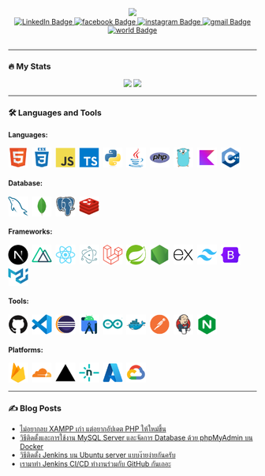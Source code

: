 <div id="header" align="center">
  <img src="https://media2.giphy.com/media/v1.Y2lkPTc5MGI3NjExZnY5bWc3cXpxaWRtYWtqMzVtanF0OGpxbWt4Znp6Zm0xNHB3dzJ3aiZlcD12MV9pbnRlcm5hbF9naWZfYnlfaWQmY3Q9cw/smGCEo5zsAXtK4bqAT/giphy.webp" width="100"/>
</div>


<div id="badges" align="center">
  <a href="https://www.linkedin.com/in/supphitan-paksawad-763a00303/" target="_blank">
    <img src="https://img.shields.io/badge/LinkedIn-blue?style=for-the-badge&logo=linkedin&logoColor=white" alt="LinkedIn Badge"/>
  </a>
  <a href="https://www.facebook.com/Ohmmy.2001" target="_blank">
    <img src="https://img.shields.io/badge/Facebook-blue?style=for-the-badge&logo=facebook&logoColor=white" alt="facebook Badge"/>
  </a>
  <a href="https://www.instagram.com/supergoodmorningohmmy/" target="_blank">
    <img src="https://img.shields.io/static/v1?message=Instagram&logo=instagram&label=&color=E4405F&logoColor=white&labelColor=&style=for-the-badge" alt="instagram Badge"/>
  </a>
  <a href="mailto:supphitan.p@kkumail.com.com" target="_blank">
    <img src="https://img.shields.io/badge/Gmail-red?style=for-the-badge&logo=gmail&logoColor=white" alt="gmail Badge"/>
  </a>
  <a href="https://osp101.dev" target="_blank">
    <img src="https://img.shields.io/badge/Website-green?style=for-the-badge&logo=world&logoColor=white" alt="world Badge"/>
  </a>
</div>

<div align="center">
  <img src="https://komarev.com/ghpvc/?username=OSP101&style=flat-square&color=blue" alt=""/>
</div>

---

### :fire: My Stats

<div align="center">
  <img src="https://github-readme-stats.vercel.app/api/top-langs/?username=OSP101&layout=compact&theme=dark&hide_border=true&card_width=370" style="max-width: 100%; width: 370px;"/>
  <img src="https://github-readme-stats.vercel.app/api?username=OSP101&theme=dark&show_icons=true&hide_border=true&card_width=370" style="max-width: 100%; width: 370px;"/>
</div>

---

### :hammer_and_wrench: Languages and Tools

<div>
  
  #### Languages:
  
  <img src="https://github.com/devicons/devicon/blob/master/icons/html5/html5-original.svg" title="HTML5" alt="HTML" width="40" height="40"/>&nbsp;
  <img src="https://github.com/devicons/devicon/blob/master/icons/css3/css3-plain-wordmark.svg"  title="CSS3" alt="CSS" width="40" height="40"/>&nbsp;
  <img src="https://github.com/devicons/devicon/blob/master/icons/javascript/javascript-original.svg" title="JavaScript" alt="JavaScript" width="40" height="40"/>&nbsp;
  <img src="https://github.com/devicons/devicon/blob/master/icons/typescript/typescript-original.svg" title="TypeScript" alt="TypeScript" width="40" height="40"/>&nbsp;
  <img src="https://github.com/devicons/devicon/blob/master/icons/python/python-original.svg" title="Python" alt="Python" width="40" height="40"/>&nbsp;
  <img src="https://github.com/devicons/devicon/blob/master/icons/java/java-original.svg" title="Java" alt="Java" width="40" height="40"/>&nbsp;
  <img src="https://github.com/devicons/devicon/blob/master/icons/php/php-original.svg" title="PHP" alt="PHP" width="40" height="40"/>&nbsp;
  <img src="https://github.com/devicons/devicon/blob/master/icons/go/go-original.svg" title="GO" alt="GO" width="40" height="40"/>&nbsp;
  <img src="https://github.com/devicons/devicon/blob/master/icons/kotlin/kotlin-original.svg" title="kotlin" alt="kotlin" width="40" height="40"/>&nbsp;
  <img src="https://github.com/devicons/devicon/blob/master/icons/cplusplus/cplusplus-original.svg" title="cplusplus" alt="cplusplus" width="40" height="40"/>&nbsp;
  
  #### Database:
  <img src="https://github.com/devicons/devicon/blob/master/icons/mysql/mysql-original.svg" title="mysql" alt="mysql" width="40" height="40"/>&nbsp;
  <img src="https://github.com/devicons/devicon/blob/master/icons/mongodb/mongodb-original.svg" title="mongodb" alt="mongodb" width="40" height="40"/>&nbsp;
  <img src="https://github.com/devicons/devicon/blob/master/icons/postgresql/postgresql-original.svg" title="postgresql" alt="postgresql" width="40" height="40"/>&nbsp;
  <img src="https://github.com/devicons/devicon/blob/master/icons/redis/redis-original.svg" title="redis" alt="redis" width="40" height="40"/>&nbsp;

  
  #### Frameworks:
  <img src="https://github.com/devicons/devicon/blob/master/icons/nextjs/nextjs-original.svg" title="NextJS" alt="NextJS" width="40" height="40"/>&nbsp;
  <img src="https://github.com/devicons/devicon/blob/master/icons/nuxtjs/nuxtjs-original.svg" title="NuxtJS" alt="NuxtJS" width="40" height="40"/>&nbsp;
  <img src="https://github.com/devicons/devicon/blob/master/icons/react/react-original.svg" title="React" alt="React" width="40" height="40"/>&nbsp;
  <img src="https://github.com/devicons/devicon/blob/master/icons/electron/electron-original.svg" title="electron" alt="electron" width="40" height="40"/>&nbsp;
  <img src="https://github.com/devicons/devicon/blob/master/icons/laravel/laravel-original.svg" title="Laravel" alt="Laravel" width="40" height="40"/>&nbsp;
  <img src="https://github.com/devicons/devicon/blob/master/icons/spring/spring-original.svg" title="Spring" alt="Spring" width="40" height="40"/>&nbsp;
  <img src="https://github.com/devicons/devicon/blob/master/icons/nodejs/nodejs-original.svg" title="NodeJS" alt="NodeJS" width="40" height="40"/>&nbsp;
  <img src="https://github.com/devicons/devicon/blob/master/icons/express/express-original.svg" title="ExpressJS" alt="ExpressJS" width="40" height="40"/>&nbsp;
  <img src="https://github.com/devicons/devicon/blob/master/icons/tailwindcss/tailwindcss-original.svg" title="tailwindcss" alt="tailwindcss" width="40" height="40"/>&nbsp;
  <img src="https://github.com/devicons/devicon/blob/master/icons/bootstrap/bootstrap-original.svg" title="bootstrap" alt="bootstrap" width="40" height="40"/>&nbsp;
  <img src="https://github.com/devicons/devicon/blob/master/icons/materialui/materialui-original.svg" title="materialui" alt="materialui" width="40" height="40"/>&nbsp;
  
  #### Tools:
  <img src="https://github.com/devicons/devicon/blob/master/icons/github/github-original.svg" title="github" alt="github" width="40" height="40"/>&nbsp;
  <img src="https://github.com/devicons/devicon/blob/master/icons/vscode/vscode-original.svg" title="vscode" alt="vscode" width="40" height="40"/>&nbsp;
  <img src="https://github.com/devicons/devicon/blob/master/icons/eclipse/eclipse-original.svg" title="eclipse" alt="eclipse" width="40" height="40"/>&nbsp;
  <img src="https://github.com/devicons/devicon/blob/master/icons/androidstudio/androidstudio-original.svg" title="androidstudio" alt="androidstudio" width="40" height="40"/>&nbsp;
  <img src="https://github.com/devicons/devicon/blob/master/icons/arduino/arduino-original.svg" title="arduino" alt="arduino" width="40" height="40"/>&nbsp;
  <img src="https://github.com/devicons/devicon/blob/master/icons/docker/docker-original.svg" title="docker" alt="docker" width="40" height="40"/>&nbsp;
  <img src="https://github.com/devicons/devicon/blob/master/icons/postman/postman-original.svg" title="postman" alt="postman" width="40" height="40"/>&nbsp;
  <img src="https://github.com/devicons/devicon/blob/master/icons/jenkins/jenkins-original.svg" title="jenkins" alt="jenkins" width="40" height="40"/>&nbsp;
  <img src="https://github.com/devicons/devicon/blob/master/icons/nginx/nginx-original.svg" title="nginx" alt="nginx" width="40" height="40"/>&nbsp;

  #### Platforms:
  <img src="https://github.com/devicons/devicon/blob/master/icons/firebase/firebase-original.svg" title="firebase" alt="firebase" width="40" height="40"/>&nbsp;
  <img src="https://github.com/devicons/devicon/blob/master/icons/cloudflare/cloudflare-original.svg" title="cloudflare" alt="cloudflare" width="40" height="40"/>&nbsp;
  <img src="https://github.com/devicons/devicon/blob/master/icons/vercel/vercel-original.svg" title="vercel" alt="vercel" width="40" height="40"/>&nbsp;
  <img src="https://github.com/devicons/devicon/blob/master/icons/netlify/netlify-original.svg" title="netlify" alt="netlify" width="40" height="40"/>&nbsp;
  <img src="https://github.com/devicons/devicon/blob/master/icons/azure/azure-original.svg" title="azure" alt="azure" width="40" height="40"/>&nbsp;
  <img src="https://github.com/devicons/devicon/blob/master/icons/googlecloud/googlecloud-original.svg" title="googlecloud" alt="googlecloud" width="40" height="40"/>&nbsp;
</div>

---

### :writing_hand: Blog Posts

- [ไม่อยากลบ XAMPP เก่า แต่อยากอัปเดต PHP ให้ใหม่ขึ้น](https://medium.com/@osp101/%E0%B9%84%E0%B8%A1%E0%B9%88%E0%B8%AD%E0%B8%A2%E0%B8%B2%E0%B8%81%E0%B8%A5%E0%B8%9A-xampp-%E0%B9%80%E0%B8%81%E0%B9%88%E0%B8%B2-%E0%B9%81%E0%B8%95%E0%B9%88%E0%B8%AD%E0%B8%A2%E0%B8%B2%E0%B8%81%E0%B8%AD%E0%B8%B1%E0%B8%9B%E0%B9%80%E0%B8%94%E0%B8%95-php-%E0%B9%83%E0%B8%AB%E0%B9%89%E0%B9%83%E0%B8%AB%E0%B8%A1%E0%B9%88%E0%B8%82%E0%B8%B6%E0%B9%89%E0%B8%99-a2bcd2af9603)
- [วิธีติดตั้งและการใช้งาน MySQL Server และจัดการ Database ด้วย phpMyAdmin บน Docker](https://medium.com/@osp101/%E0%B8%A7%E0%B8%B4%E0%B8%98%E0%B8%B5%E0%B8%95%E0%B8%B4%E0%B8%94%E0%B8%95%E0%B8%B1%E0%B9%89%E0%B8%87%E0%B9%81%E0%B8%A5%E0%B8%B0%E0%B8%81%E0%B8%B2%E0%B8%A3%E0%B9%83%E0%B8%8A%E0%B9%89%E0%B8%87%E0%B8%B2%E0%B8%99-mysql-server-%E0%B9%81%E0%B8%A5%E0%B8%B0%E0%B8%88%E0%B8%B1%E0%B8%94%E0%B8%81%E0%B8%B2%E0%B8%A3-database-%E0%B8%94%E0%B9%89%E0%B8%A7%E0%B8%A2-phpmyadmin-%E0%B8%9A%E0%B8%99-docker-2e186c283eb8)
- [วิธีติดตั้ง Jenkins บน Ubuntu server แบบง๊ายง่ายกันครับ](https://medium.com/@osp101/%E0%B8%A7%E0%B8%B4%E0%B8%98%E0%B8%B5%E0%B8%95%E0%B8%B4%E0%B8%94%E0%B8%95%E0%B8%B1%E0%B9%89%E0%B8%87-jenkins-%E0%B8%9A%E0%B8%99-ubuntu-server-%E0%B9%81%E0%B8%9A%E0%B8%9A%E0%B8%87%E0%B9%8A%E0%B8%B2%E0%B8%A2%E0%B8%87%E0%B9%88%E0%B8%B2%E0%B8%A2%E0%B8%81%E0%B8%B1%E0%B8%99%E0%B8%84%E0%B8%A3%E0%B8%B1%E0%B8%9A-4c3c10824512)
- [เรามาทำ Jenkins CI/CD ทำงานร่วมกับ GitHub กันเถอะ](https://medium.com/@osp101/%E0%B9%80%E0%B8%A3%E0%B8%B2%E0%B8%A1%E0%B8%B2%E0%B8%97%E0%B8%B3-jenkins-ci-cd-%E0%B8%97%E0%B8%B3%E0%B8%87%E0%B8%B2%E0%B8%99%E0%B8%A3%E0%B9%88%E0%B8%A7%E0%B8%A1%E0%B8%81%E0%B8%B1%E0%B8%9A-github-%E0%B8%81%E0%B8%B1%E0%B8%99%E0%B9%80%E0%B8%96%E0%B8%AD%E0%B8%B0-9c5b7bad3493)
